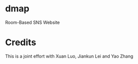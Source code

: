 # dmap
Room-Based SNS Website


# Credits
This is a joint effort with Xuan Luo, Jiankun Lei and Yao Zhang
